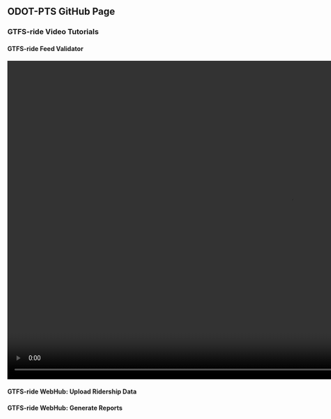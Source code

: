 ## ODOT-PTS GitHub Page

### GTFS-ride Video Tutorials

#### GTFS-ride Feed Validator
<video src="videos/FeedValidator_Tutorial.mp4" width="1280" height="720" controls preload></video>

#### GTFS-ride WebHub: Upload Ridership Data

#### GTFS-ride WebHub: Generate Reports
